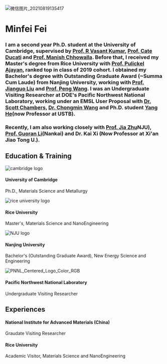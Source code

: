 ![微信图片_20210819135417](https://user-images.githubusercontent.com/73742009/130071800-242ad6ae-2a0f-4387-ab91-a8e2576d23e8.jpg)
# Minfei Fei
### I am a second year Ph.D. student at the University of Cambridge, supervised by [Prof. R Vasant Kumar](https://www.mcg.msm.cam.ac.uk/people/AS/dr-vasant-kumar), [Prof. Cate Ducati](https://www.emg.msm.cam.ac.uk/People/cd251) and [Prof. Manish Chhowalla](https://scholar.google.com/citations?hl=en&user=4XsuGh4AAAAJ). Before that, I received my Master's degree from Rice University with [Prof. Pulickel Ajayan](https://ajayan.rice.edu/pulickel-ajayan.html), ranked top in class of 2019 cohort. I obtained my Bachelor's degree with Outstanding Graduate Award (~Summa Cum Laude) from Nanjing University, working with [Prof. Jianguo Liu](https://eng.nju.edu.cn/intl/3d/7f/c34798a474495/page.htm) and [Prof. Peng Wang](https://wangstem.com/). I was an Undergraduate Visiting Researcher at DOE's Pacific Northwest National Laboratory, working under an EMSL User Proposal with [Dr. Scott Chambers](https://www.pnnl.gov/science/staff/staff_info.asp?staff_num=5554), [Dr. Chongmin Wang](https://scholar.google.com/citations?user=k0568hsAAAAJ&hl=en) and Ph.D. student [Yang He](http://mse.ustb.edu.cn/shiziduiwu/shiziduiwu/cailiaoxuexi/2020-05-25/248.html)(now Professor at USTB).

### Recently, I am also working closely with [Prof. Jia Zhu](https://nanoenergy.nju.edu.cn/)NJU), [Prof. Guoran Li](https://scholar.google.com/citations?hl=en&user=VP00V08AAAAJ)(Nankai) and Dr. Kai Xi (Now Professor at Xi'an Jiao Tong U.).

## Education & Training
![cambridge logo](https://user-images.githubusercontent.com/73742009/130071409-78b9fae8-efb2-452d-b772-33c9f86480cf.png)
#### University of Cambridge
Ph.D., Materials Science and Metallurgy

![rice university logo](https://user-images.githubusercontent.com/73742009/130069268-0fc4333d-5e21-4ea8-8d76-8af6d0854fe6.png)
#### Rice University
Master's, Materials Science and NanoEngineering

![NJU logo](https://user-images.githubusercontent.com/73742009/130071290-6abd13b9-42cd-4853-abdb-24d17824edb8.png)
#### Nanjing University
Bachelor's (Outstanding Graduate Award), New Energy Science and Engineering 

![PNNL_Centered_Logo_Color_RGB](https://user-images.githubusercontent.com/73742009/130071347-3d3294ae-fe2c-45c7-b1dd-c995a2291ed2.png)
#### Pacific Northwest National Laboratory
Undergraduate Visiting Researcher

## Experiences
#### National Institute for Advanced Materials (China)
Graudate Visiting Researcher
#### Rice University
Academic Visitor, Materials Science and NanoEngineering 
